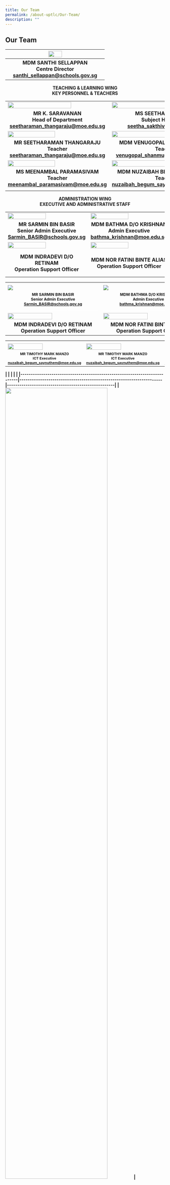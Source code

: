 ```yaml
---
title: Our Team
permalink: /about-uptlc/Our-Team/
description: ""
---
```

## Our Team

|   |      <img src="/images/centredirector.jpg"  style="width:40%" />                              |   |
|:-:|:---------------------------------------------------------------------:|:-:|
|   | **MDM SANTHI SELLAPPAN <br>Centre Director<br> santhi_sellappan@schools.gov.sg** |   |

<b><center>TEACHING & LEARNING WING <br>
KEY PERSONNEL & TEACHERS</center><b>

|                                                                           |                                                                     |                                                    |
|---------------------------------------------------------------------------|---------------------------------------------------------------------|----------------------------------------------------|
|   <img src="https://raw.githubusercontent.com/isomerpages/moe-uptlc/staging/images/Subjecthead-curriculum.jpeg"   style="width:80%" />        |                    <img src="https://raw.githubusercontent.com/isomerpages/moe-uptlc/staging/images/Ms-Seetha-Sakthivel3.jpg"   style="width:75%" />                                                |                                          <img src="https://raw.githubusercontent.com/isomerpages/moe-uptlc/staging/images/Subjecthead-tamil.jpeg"   style="width:78%" />                                         | 
|<b><center>MR K. SARAVANAN<br>Head of Department<br>seetharaman_thangaraju@moe.edu.sg</center><b> |<b><center>MS SEETHA SAKTHIVEL<br>Subject Head - ICT<br>seetha_sakthivel@moe.edu.sg  </center><b>   |<center> MRS SUMATHI SEGAR<br>Senior Teacher<br>sumathi_segar@moe.edu.sg </center>|
|    <img src="https://raw.githubusercontent.com/isomerpages/moe-uptlc/staging/images/teacher.jpeg"   style="width:69%" />                                                  |              <img src="https://raw.githubusercontent.com/isomerpages/moe-uptlc/staging/images/teacher3.jpeg" style="width:72%" />                                                |                                          <img src="https://raw.githubusercontent.com/isomerpages/moe-uptlc/staging/images/teacher2.jpeg"   style="width:73%" />                                          |
|<b><center>MR SEETHARAMAN THANGARAJU<br>Teacher<br>seetharaman_thangaraju@moe.edu.sg   </center><b>     | <b><center>MDM VENUGOPAL SHANMUGAVALLI<br>Teacher<br>venugopal_shanmugavalli@moe.edu.sg </center><b>|  <b><center>MR GOVINDASAMY SANTHANRAJ<br>Teacher<br>govindasamy_santhanraj@moe.edu.sg </center><b>       |
| <img src="https://raw.githubusercontent.com/isomerpages/moe-uptlc/staging/images/teacher4.jpeg"   style="width:69%"/>                                                |       <img src="https://raw.githubusercontent.com/isomerpages/moe-uptlc/staging/images/teacher5.jpeg"   style="width:72%" >                                                                                       |                                          <img src="https://raw.githubusercontent.com/isomerpages/moe-uptlc/staging/images/Thirumalaisamy%20Veerappan1.jpg"   style="width:73%" >                                          |
|       <b><center>MS MEENAMBAL PARAMASIVAM<br>Teacher<br>meenambal_paramasivam@moe.edu.sg    </center><b>   |            <b><center>MDM NUZAIBAH BEGUM SAYNUTHEM<br>Teacher<br>nuzaibah_begum_saynuthem@moe.edu.sg </center><b>          |      <b><center>VEERAPPAN THIRUMALAISAMY<br>Teacher<br>veerappan_thirumalaisamy@moe.edu.sg   </center><b>   |
|                                                                                      |                                                                                                                                                                                      |                                                                                    | |
	
<b><center>ADMINISTRATION WING<br>EXECUTIVE AND ADMINISTRATIVE STAFF</center><b>
	
|                                                                           |                                                                     |                                                    |
|---------------------------------------------------------------------------|---------------------------------------------------------------------|----------------------------------------------------|
|                                     <img src="/images/Senioradminexecutive.jpeg"   style="width:70%" />                                         |                                  <img src="/images/Adminexecutive.jpeg"   style="width:70%" />                                       |                          <img src="/images/Librarian.jpeg"   style="width:200%" />                                   |
|     <b><center>MR SARMIN BIN BASIR<br> Senior Admin Executive<br>Sarmin_BASIR@schools.gov.sg  |    <b><center>MDM BATHMA D/O KRISHNAN<br> Admin Executive<br> bathma_krishnan@moe.edu.sg  |          <b><center>MDM MALLIKA DAKSHINAMURTHY<br> Librarian       |
|                                     <img src="/images/Operationsupportofficer.jpeg"   style="width:70%" />                                           |                                  <img src="/images/Operationsupportofficer2.jpeg"   style="width:70%" />                                  |                          <img src="/images/Operationssupportofficer3.jpeg"   style="width:300%" />                          |
|                <b><center>MDM INDRADEVI D/O RETINAM<br>Operation Support Officer            |           <b><center>MDM NOR FATINI BINTE ALIAS<br> Operation Support Officer        |    <b><center>MDM NOORMALA BINTE WAHAB<br> Operation Support Officer | |
	
	
|                                                                           |                                                                     |                                                    |
|---------------------------------------------------------------------------|---------------------------------------------------------------------|----------------------------------------------------|
|<img width=225/>|<img width=225/>|<img width=225/>|
|                                     <img src="/images/Senioradminexecutive.jpeg" />                                         |                                  <img src="/images/Adminexecutive.jpeg" />                                       |                          <img src="/images/Librarian.jpeg" />                                   |
|	<b><center><span style=":arial; font-size:12px;">MR SARMIN BIN BASIR<br> Senior Admin Executive<br>Sarmin_BASIR@schools.gov.sg<br><span style="color:White">__________________________________________________ |	<b><center><span style=":arial; font-size:12px;">MDM BATHMA D/O KRISHNAN<br> Admin Executive<br> bathma_krishnan@moe.edu.sg<br><span style="color:White">__________________________________________________ |<b><center><span style=":arial; font-size:12px;">MDM MALLIKA DAKSHINAMURTHY<br> Librarian<br><span style="color:White">__________________________________________________ | 		
|                                     <img src="/images/Operationsupportofficer.jpeg"   style="width:70%" />                                           |                                  <img src="/images/Operationsupportofficer2.jpeg"   style="width:70%" />                                  |                          <img src="/images/Operationssupportofficer3.jpeg"   style="width:70%" />                          |
|                <b><center>MDM INDRADEVI D/O RETINAM<br>Operation Support Officer            |           <b><center>MDM NOR FATINI BINTE ALIAS<br> Operation Support Officer        |    <b><center>MDM NOORMALA BINTE WAHAB<br> Operation Support Officer | |	

	

|               |                 |                  |
|----------|------------|-------------|
|<img width=225/>|<img width=225/>|<img width=225/>|
|<img src="/images/Ictexecutive.jpeg" style="width:69%" />  |<img src="/images/DesktopEngineer.jpg"  style="width:69%" />   |<img src="/images/Mrs%20Lakshmi%20Subramaian3.jpg"  style="width:69%" />    |	
|	<b><center><span style=":arial; font-size:11px;">MR TIMOTHY MARK MANZO<br>ICT Executive<br>nuzaibah_begum_saynuthem@moe.edu.sg</span> |	<b><center><span style=":arial; font-size:11px;">MR TIMOTHY MARK MANZO<br>ICT Executive<br>nuzaibah_begum_saynuthem@moe.edu.sg</span> |<b><center><span style=":arial; font-size:11px;">MR TIMOTHY MARK MANZO<br>ICT Executive<br>nuzaibah_begum_saynuthem@moe.edu.sg</span> |
|
|                                                                           |                                                                     |                                                    |
|---------------------------------------------------------------------------|---------------------------------------------------------------------|----------------------------------------------------|
|                      <img src="/images/Environmentstaff1.jpeg"   style="width:80%" />                      |                        <img src="/images/Environmentstaff2.jpeg"   style="width:75%" />                          |                <img src="/images/Environmentstaff3.jpeg"   style="width:75%" />                 |
|     **MR LAM PIN SHIANG**<br>**Environment Staff**<br>nuzaibah_begum_saynuthem@moe.edu.sg    | **MDM VENKATACHALAM PICHAIMANI**<br> **Environment Staff**<br>nuzaibah_begum_saynuthem@moe.edu.sg | **CHOO YIN SAI**<br>**Environment Staff**<br>nuzaibah_begum_saynuthem@moe.edu.sg |
|                      <img src="/images/SecurityOfficer.jpeg"   style="width:80%" />                       |                                                |                               |
| **MR GOVINDASAMY YOGANATHAN**<br>**Security Office** |                                                |                                |